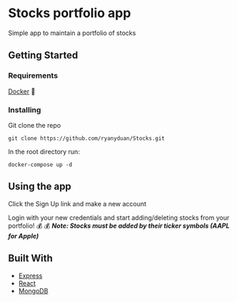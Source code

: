 # Stocks portfolio app

Simple app to maintain a portfolio of stocks

## Getting Started

### Requirements

[Docker](https://www.docker.com/get-started) :whale:

### Installing

Git clone the repo

```
git clone https://github.com/ryanyduan/Stocks.git
```
In the root directory run:

```
docker-compose up -d
```

## Using the app

Click the Sign Up link and make a new account

Login with your new credentials and start adding/deleting stocks from your portfolio! :moneybag: :moneybag:
***Note: Stocks must be added by their ticker symbols (AAPL for Apple)***


## Built With

* [Express](https://expressjs.com/)
* [React](https://reactjs.org/) 
* [MongoDB](https://www.mongodb.com/)
